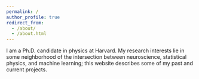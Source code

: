 ```yaml
---
permalink: /
author_profile: true
redirect_from: 
  - /about/
  - /about.html
---
```


I am a Ph.D. candidate in physics at Harvard. My research interests lie in some neighborhood of the intersection between neuroscience, statistical physics, and machine learning; this website describes some of my past and current projects. 


